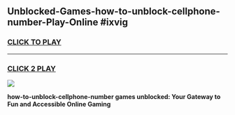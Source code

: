 
## Unblocked-Games-how-to-unblock-cellphone-number-Play-Online #ixvig
<h3>
<a href="https://news.freeplayer.one?title=how-to-unblock-cellphone-number&ref=3">CLICK TO PLAY</a></h3>
<hr>

<h3>
<a href="https://news.freeplayer.one?title=how-to-unblock-cellphone-number&ref=3">CLICK 2 PLAY</a>
  
</h3>

<a href="https://news.freeplayer.one?title=how-to-unblock-cellphone-number&ref=3"><img src="https://clearcache.store/games.png"></a>


**how-to-unblock-cellphone-number games unblocked: Your Gateway to Fun and Accessible Online Gaming**
